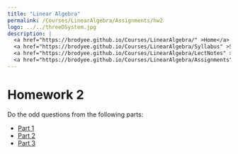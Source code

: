 ```yaml
---
title: "Linear Algebra"
permalink: /Courses/LinearAlgebra/Assignments/hw2
logo: ../../threeDSystem.jpg
description: |
  <a href="https://brodyee.github.io/Courses/LinearAlgebra/" >Home</a> <br />
  <a href="https://brodyee.github.io/Courses/LinearAlgebra/Syllabus" >Syllabus</a> <br />
  <a href="https://brodyee.github.io/Courses/LinearAlgebra/LectNotes" >Lecture Notes</a> <br />
  <a href="https://brodyee.github.io/Courses/LinearAlgebra/Assignments" >Assignments</a>
---
```


# Homework 2

Do the odd questions from the following parts:

- [Part 1](https://brodyee.github.io/Courses/LinearAlgebra/HWs/HW2p1.pdf)
- [Part 2](https://brodyee.github.io/Courses/LinearAlgebra/HWs/HW2p2.pdf)
- [Part 3](https://brodyee.github.io/Courses/LinearAlgebra/HWs/HW2p3.pdf)
